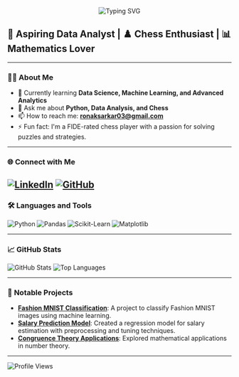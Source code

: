 
<p align="center">
  <img src="https://readme-typing-svg.demolab.com?font=Fira+Code&size=32&duration=3000&pause=500&color=32A1FF&center=true&vCenter=true&width=700&lines=Hi+%F0%9F%91%8B%2C+I'm+Ronak+Sarkar.;Hi+%F0%9F%91%8B%2C+I'm+Ronak+Sarkar.;Hi+%F0%9F%91%8B%2C+I'm+Ronak+Sarkar." alt="Typing SVG">
</p>


## 🌟 Aspiring Data Analyst | ♟️ Chess Enthusiast | 📊 Mathematics Lover
---

### 👨‍💻 **About Me**  
- 🌱 Currently learning **Data Science, Machine Learning, and Advanced Analytics**  
- 💬 Ask me about **Python, Data Analysis, and Chess**  
- 📫 How to reach me: **ronaksarkar03@gmail.com**  
- ⚡ Fun fact: I'm a FIDE-rated chess player with a passion for solving puzzles and strategies.  

---

### 🌐 **Connect with Me**  
[![LinkedIn](https://img.shields.io/badge/LinkedIn-%230077B5.svg?style=flat&logo=linkedin&logoColor=white)](https://www.linkedin.com/in/r-sarkar-122a6130b/)  [![GitHub](https://img.shields.io/badge/GitHub-%23181717.svg?style=flat&logo=github&logoColor=white)](https://github.com/iamrsarkar)  
---

### 🛠 **Languages and Tools**  
![Python](https://img.shields.io/badge/Python-%2314354C.svg?style=flat&logo=python&logoColor=white)  ![Pandas](https://img.shields.io/badge/Pandas-%23150458.svg?style=flat&logo=pandas&logoColor=white)  ![Scikit-Learn](https://img.shields.io/badge/Scikit--Learn-%23F7931E.svg?style=flat&logo=scikit-learn&logoColor=white)  ![Matplotlib](https://img.shields.io/badge/Matplotlib-%2300BFFF.svg?style=flat&logo=plotly&logoColor=white)  

---

### 📈 **GitHub Stats**  
![GitHub Stats](https://github-readme-stats.vercel.app/api?username=iamrsarkar&show_icons=true&theme=radical) 
![Top Languages](https://github-readme-stats.vercel.app/api/top-langs/?username=iamrsarkar&layout=compact&theme=radical)  

---

### 🌟 **Notable Projects**  
- **[Fashion MNIST Classification](https://github.com/iamrsarkar/fashion-mnist-classification)**: A project to classify Fashion MNIST images using machine learning.  
- **[Salary Prediction Model](https://github.com/iamrsarkar/Salary-Prediction-Model)**: Created a regression model for salary estimation with preprocessing and tuning techniques.
- **[Congruence Theory Applications](#)**: Explored mathematical applications in number theory.  

---

![Profile Views](https://komarev.com/ghpvc/?username=iamrsarkar&color=blue)

